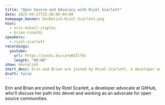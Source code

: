 ```yaml
---
title: "Open Source and Advocacy with Rizel Scarlett"
date: 2023-04-27T15:30:00-04:00
homepage_banner: DevRelish-Rizel-Scarlett.png
host: 
  - erin-mikail-staples
  - brian-rinaldi
speakers:
  - rizel-scarlett
recordings:
  youtube:
    url: https://youtu.be/caYwW32lfUc
    length: "00:00"
show: devrelish
short_desc: Erin and Brian are joined by Rizel Scarlett, a developer advocate at GitHub, who'll discuss her path into devrel and working as an advocate for open source communities.
draft: false
---
```


Erin and Brian are joined by Rizel Scarlett, a developer advocate at GitHub, who'll discuss her path into devrel and working as an advocate for open source communities.